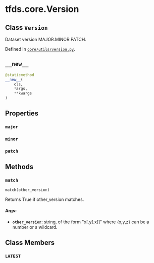 <div itemscope itemtype="http://developers.google.com/ReferenceObject">
<meta itemprop="name" content="tfds.core.Version" />
<meta itemprop="path" content="Stable" />
<meta itemprop="property" content="major"/>
<meta itemprop="property" content="minor"/>
<meta itemprop="property" content="patch"/>
<meta itemprop="property" content="__new__"/>
<meta itemprop="property" content="match"/>
<meta itemprop="property" content="LATEST"/>
</div>

# tfds.core.Version

## Class `Version`

Dataset version MAJOR.MINOR.PATCH.





Defined in [`core/utils/version.py`](https://github.com/tensorflow/datasets/tree/master/tensorflow_datasets/core/utils/version.py).

<!-- Placeholder for "Used in" -->


<h2 id="__new__"><code>__new__</code></h2>

``` python
@staticmethod
__new__(
    cls,
    *args,
    **kwargs
)
```





## Properties

<h3 id="major"><code>major</code></h3>



<h3 id="minor"><code>minor</code></h3>



<h3 id="patch"><code>patch</code></h3>





## Methods

<h3 id="match"><code>match</code></h3>

``` python
match(other_version)
```

Returns True if other_version matches.

#### Args:

* <b>`other_version`</b>: string, of the form "x[.y[.x]]" where {x,y,z} can be a
    number or a wildcard.



## Class Members

<h3 id="LATEST"><code>LATEST</code></h3>

